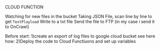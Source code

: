 CLOUD FUNCTION

Watching for new files in the bucket
Taking JSON File, scan line by line to get `TextPlayload`
Write to a txt file
Send the file to FTP (in my case i send it to OnCrawl) 

Before start: 
1)create an export of log files to google cloud bucket
see here how:
2)Deploy the code to Cloud Functiuons and set up variables 




